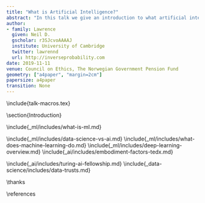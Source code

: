```yaml
---
title: "What is Artificial Intelligence?"
abstract: "In this talk we give an introduction to what artificial intelligence technologies are doing today and how they are influencing business and society."
author:
- family: Lawrence
  given: Neil D.
  gscholar: r3SJcvoAAAAJ
  institute: University of Cambridge
  twitter: lawrennd
  url: http://inverseprobability.com
date: 2019-11-11
venue: Council on Ethics, The Norwegian Government Pension Fund
geometry: ["a4paper", "margin=2cm"]
papersize: a4paper
transition: None
---
```


\include{talk-macros.tex}

\section{Introduction}

\include{_ml/includes/what-is-ml.md}


\include{_ml/includes/data-science-vs-ai.md}
\include{_ml/includes/what-does-machine-learning-do.md}
\include{_ml/includes/deep-learning-overview.md}
\include{_ai/includes/embodiment-factors-tedx.md}
<!--include{_data-science/includes/evolved-relationship-society.md}-->
<!--include{_ai/includes/embodiment-and-narrative.md}-->
\include{_ai/includes/turing-ai-fellowship.md}
\include{_data-science/includes/data-trusts.md}


\thanks

\references
